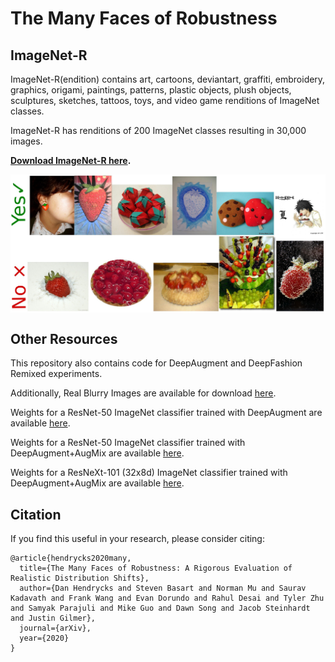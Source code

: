 # The Many Faces of Robustness

## ImageNet-R
ImageNet-R(endition) contains art, cartoons, deviantart, graffiti, embroidery, graphics, origami, paintings, patterns, plastic objects, plush objects, sculptures, sketches, tattoos, toys, and video game renditions of ImageNet classes.

ImageNet-R has renditions of 200 ImageNet classes resulting in 30,000 images.

__[Download ImageNet-R here](https://people.eecs.berkeley.edu/~hendrycks/imagenet-r.tar).__

<img align="center" src="yes.jpg" width="800">
<img align="center" src="no.jpg" width="800">

## Other Resources
This repository also contains code for DeepAugment and DeepFashion Remixed experiments.

Additionally, Real Blurry Images are available for download [here](https://people.eecs.berkeley.edu/~hendrycks/blurry_images.tar).

Weights for a ResNet-50 ImageNet classifier trained with DeepAugment are available
[here](https://drive.google.com/file/d/1DPRElQnBG66nd7GUphVm1t-5NroL7t7k/view?usp=sharing).

Weights for a ResNet-50 ImageNet classifier trained with DeepAugment+AugMix are available
[here](https://drive.google.com/file/d/14iJjRKnRsx2SfoHQ7qrWif8Fd8aXgD6b/view?usp=sharing).

Weights for a ResNeXt-101 (32x8d) ImageNet classifier trained with DeepAugment+AugMix are available
[here](https://drive.google.com/file/d/1U71SoHQjAkOOte4Uc0A4nh1JzRf9Ec8C/view?usp=sharing).

## Citation

If you find this useful in your research, please consider citing:

    @article{hendrycks2020many,
      title={The Many Faces of Robustness: A Rigorous Evaluation of Realistic Distribution Shifts},
      author={Dan Hendrycks and Steven Basart and Norman Mu and Saurav Kadavath and Frank Wang and Evan Dorundo and Rahul Desai and Tyler Zhu and Samyak Parajuli and Mike Guo and Dawn Song and Jacob Steinhardt and Justin Gilmer},
      journal={arXiv},
      year={2020}
    }
